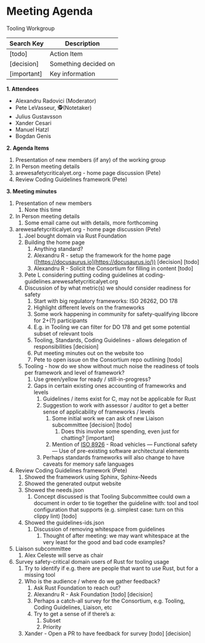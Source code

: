 # Meeting Agenda

Tooling Workgroup

| Search Key  | Description          |
|-------------|----------------------|
| [todo]      | Action Item          |
| [decision]  | Something decided on |
| [important] | Key information      |

**1\. Attendees**

* Alexandru Radovici (Moderator)  
* Pete LeVasseur, 🕵️(Notetaker)  
* Julius Gustavsson  
* Xander Cesari  
* Manuel Hatzl  
* Bogdan Genis


**2\. Agenda Items**

1. Presentation of new members (if any) of the working group  
2. In Person meeting details  
3. arewesafetycriticalyet.org \- home page discussion (Pete)  
4. Review Coding Guidelines framework (Pete)

**3\. Meeting minutes**

1. Presentation of new members  
   1. None this time  
2. In Person meeting details  
   1. Some email came out with details, more forthcoming  
3. arewesafetycriticalyet.org \- home page discussion (Pete)  
   1. Joel bought domain via Rust Foundation  
   2. Building the home page  
      1. Anything standard?  
      2. Alexandru R \- setup the framework for the home page ([https://docusaurus.io](https://docusaurus.io/)) \[decision\] \[todo\]  
      3. Alexandru R \- Solicit the Consortium for filling in content \[todo\]  
   3. Pete L considering putting coding guidelines at coding-guidelines.arewesafetycriticalyet.org  
   4. Discussion of by what metric(s) we should consider readiness for safety  
      1. Start with big regulatory frameworks: ISO 26262, DO 178  
      2. Highlight different levels on the frameworks  
      3. Some work happening in community for safety-qualifying libcore for 2+(?) participants  
      4. E.g. in Tooling we can filter for DO 178 and get some potential subset of relevant tools  
      5. Tooling, Standards, Coding Guidelines \- allows delegation of responsibilities \[decision\]  
      6. Put meeting minutes out on the website too  
      7. Pete to open issue on the Consortium repo outlining \[todo\]  
   5. Tooling \- how do we show without much noise the readiness of tools per framework and level of framework?  
      1. Use green/yellow for ready / still-in-progress?  
      2. Gaps in certain existing ones accounting of frameworks and levels  
         1. Guidelines / items exist for C, may not be applicable for Rust  
         2. Suggestion to work with assessor / auditor to get a better sense of applicability of frameworks / levels  
            1. Some initial work we can ask of new Liaison subcommittee \[decision\] \[todo\]  
               1. Does this involve some spending, even just for chatting? \[important\]  
            2. Mention of [ISO 8926](https://www.iso.org/standard/83346.html) \- Road vehicles — Functional safety — Use of pre-existing software architectural elements  
         3. Perhaps standards frameworks will also change to have caveats for memory safe languages  
4. Review Coding Guidelines framework (Pete)  
   1. Showed the framework using Sphinx, Sphinx-Needs  
   2. Showed the generated output website  
   3. Showed the needs.json  
      1. Concept discussed is that Tooling Subcommittee could own a document in order to tie together the guideline with: tool and tool configuration that supports (e.g. simplest case: turn on this clippy lint) \[todo\]  
   4. Showed the guidelines-ids.json  
      1. Discussion of removing whitespace from guidelines  
         1. Thought of after meeting: we may want whitespace at the very least for the good and bad code examples?  
5. Liaison subcommittee  
   1. Alex Celeste will serve as chair  
6. Survey safety-critical domain users of Rust for tooling usage  
   1. Try to identify if e.g. there are people that want to use Rust, but for a missing tool  
   2. Who is the audience / where do we gather feedback?  
      1. Ask Rust Foundation to reach out?  
      2. Alexandru R \- Ask Foundation \[todo\] \[decision\]  
      3. Perhaps a catch-all survey for the Consortium, e.g. Tooling, Coding Guidelines, Liaison, etc  
      4. Try to get a sense of if there’s a:  
         1. Subset  
         2. Priority  
   3. Xander \- Open a PR to have feedback for survey \[todo\] \[decision\]
